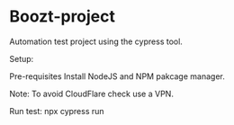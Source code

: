 # Boozt-project
Automation test project using the cypress tool.

Setup:

Pre-requisites
Install NodeJS and NPM pakcage manager.

Note:
To avoid CloudFlare check use a VPN. 

Run test: npx cypress run 

